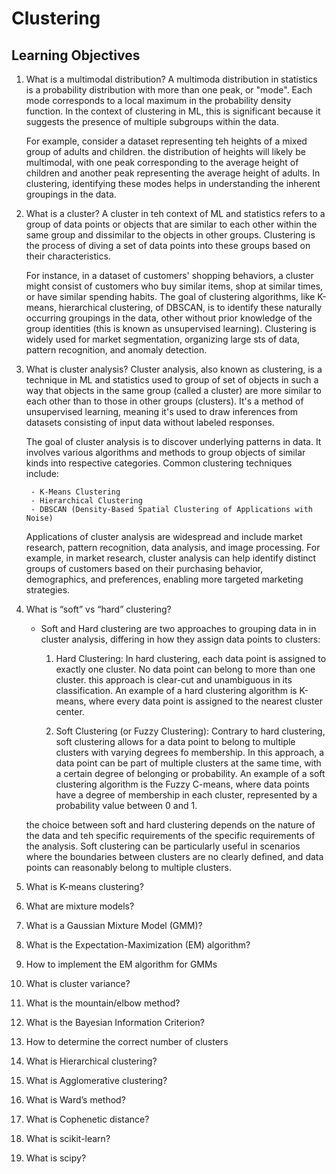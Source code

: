 # Clustering

## Learning Objectives

1. What is a multimodal distribution?
    A multimoda distribution in statistics is a probability distribution with more than one peak, or "mode". Each mode corresponds to a local maximum in the probability density function. In the context of clustering in ML, this is significant because it suggests the presence of multiple subgroups within the data.

    For example, consider a dataset representing teh heights of a mixed group of adults and children. the distribution of heights will likely be multimodal, with one peak corresponding to the average height of children and another peak representing the average height of adults. In clustering, identifying these modes helps in understanding the inherent groupings in the data.

2. What is a cluster?
    A cluster in teh context of ML and statistics refers to a group of data points or objects that are similar to each other within the same group and dissimilar to the objects in other groups. Clustering is the process of diving a set of data points into these groups based on their characteristics.

    For instance, in a dataset of customers' shopping behaviors, a cluster might consist of customers who buy similar items, shop at similar times, or have similar spending habits. The goal of clustering algorithms, like K-means, hierarchical clustering, of DBSCAN, is to identify these naturally occurring groupings in the data, other without prior knowledge of the group identities (this is known as unsupervised learning). Clustering is widely used for market segmentation, organizing large sts of data, pattern recognition, and anomaly detection.

3. What is cluster analysis?
    Cluster analysis, also known as clustering, is a technique in ML and statistics used to group of set of objects in such a way that objects in the same group (called a cluster) are more similar to each other than to those in other groups (clusters). It's a method of unsupervised learning, meaning it's used to draw inferences from datasets consisting of input data without labeled responses. 

    The goal of cluster analysis is to discover underlying patterns in data. It involves various algorithms and methods to group objects of similar kinds into respective categories. Common clustering techniques include:

        - K-Means Clustering
        - Hierarchical Clustering
        - DBSCAN (Density-Based Spatial Clustering of Applications with Noise)
    
    Applications of cluster analysis are widespread and include market research, pattern recognition, data analysis, and image processing. For example, in market research, cluster analysis can help identify distinct groups of customers based on their purchasing behavior, demographics, and preferences, enabling more targeted marketing strategies.

4. What is “soft” vs “hard” clustering?
    - Soft and Hard clustering are two approaches to grouping data in in cluster analysis, differing in how they assign data points to clusters:

        1. Hard Clustering: In hard clustering, each data point is assigned to exactly one cluster. No data point can belong to more than one cluster. this approach is clear-cut and unambiguous in its classification. An example of a hard clustering algorithm is K-means, where every data point is assigned to the nearest cluster center.

        2. Soft Clustering (or Fuzzy Clustering): Contrary to hard clustering, soft clustering allows for a data point to belong to multiple clusters with varying degrees fo membership. In this approach, a data point can be part of multiple clusters at the same time, with a certain degree of belonging or probability. An example of a soft clustering algorithm is the Fuzzy C-means, where data points have a degree of membership in each cluster, represented by a probability value between 0 and 1.

    the choice between soft and hard clustering depends on the nature of the data and teh specific requirements of the specific requirements of the analysis. Soft clustering can be particularly useful in scenarios where the boundaries between clusters are no clearly defined, and data points can reasonably belong to multiple clusters.

5. What is K-means clustering?
6. What are mixture models?
7. What is a Gaussian Mixture Model (GMM)?
8. What is the Expectation-Maximization (EM) algorithm?
9. How to implement the EM algorithm for GMMs
10. What is cluster variance?
11. What is the mountain/elbow method?
12. What is the Bayesian Information Criterion?
13. How to determine the correct number of clusters
14. What is Hierarchical clustering?
15. What is Agglomerative clustering?
16. What is Ward’s method?
17. What is Cophenetic distance?
18. What is scikit-learn?
19. What is scipy?
